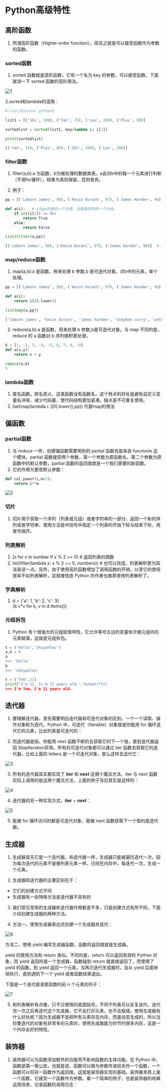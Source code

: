 # Python高级特性            
     
## 高阶函数     
1. 所谓高阶函数（Higher-order function），简言之就是可以接受函数作为参数的函数。     
     
### sorted函数     
1. sorted 函数就是高阶函数，它有一个名为 key 的参数，可以接受函数。下面就讲一下 sorted 函数的高阶用法。     
     
![1](image/实验楼.png)      
     
2.sorted和lambda的混用：     
     
```python     
#!/usr/bin/env python3     
     
list1 = [('Shi', 100), ('Yan', 75), ('Lou', 200), ('Plus', 80)]     
     
sortedlist = sorted(list1, key=lambda i: i[1])     
     
print(sortedlist)     
     
[('Yan', 75), ('Plus', 80), ('Shi', 100), ('Lou', 200)]     
```     
     
### filter函数     
1. filter(a,b):a 为函数，b为被处理的数据类表。a会对b中的每一个元素进行判断（不用for循环），结果为真则保留，否则舍弃。     
     
2. 例子：     
     
```python     
pp = [('Leborn James', 98), ('Kevin Durant', 97), ('James Harden', 96), ('Stephen Curry', 95), ('Anthony Davis', 94)]     
     
def a(i):	# i为pp列表的一个元素，也就是其中的一个元组。     
	if int(i[1]) >= 96:     
		return True     
	else:     
		return False     
     
list(filter(a,pp))     
     
[('Leborn James', 98), ('Kevin Durant', 97), ('James Harden', 96)]	# 运行结果     
```     
     
### map/reduce函数     
     
1. map(a,b):a 是函数，用来处理 b 参数,b 是可迭代对象。对b中的元素，单个处理。     
     
```python     
pp = [('Leborn James', 98), ('Kevin Durant', 97), ('James Harden', 96), ('Stephen Curry', 95), ('Anthony Davis', 94)]     
     
def a(i):     
	return i[0].lower()     
     
list(map(a,pp))     
     
['leborn james', 'kevin durant', 'james harden', 'stephen curry', 'anthony davis']     
```     
     
2. reduce(a,b):a 是函数，用来处理 b 参数,b是可迭代对象。与 map 不同的是，reduce 的 a 函数对 b 序列做积累处理，     
     
```python     
b = [1, -2, 3, -4, -5, 6, 7, 8, -9]     
def a(x,y):     
	return x + y     
     
reduce(a,b)     
5     
```     
     
### lambda函数     
1. 匿名函数，顾名思义，这类函数没有函数名，这个特点的好处是避免自定义变量名冲突、减少代码量、使代码结构更加紧凑。缺点是不可重复使用。     
2. liat(map(lambda i: i[0].lower(),pp)) 代替map的用法     
     
## 偏函数     
### partial函数     
     
1. 与 reduce 一样，创建偏函数需要用到的 partial 函数也是来自 functools 这个模块。partial 函数接受两个参数，第一个参数为原函数名，第二个参数为原函数中的默认参数，partial 函数的返回值就是一个我们需要的新函数。     
2. 它的作用为更改默认参数：     
```python     
def cal_power(i,m=2):     
	return i**m     
```     
     
![2](image/实验楼(1).png)      
     
### 切片     
1. 切片用于获取一个序列（列表或元组）或者字符串的一部分，返回一个新的序列或者字符串，使用方法是中括号中指定一个列表的开始下标与结束下标，用冒号隔开。     
     
### 列表解析     
1. [x for x in number if x % 2 == 0]  # 返回列表的偶数     
2. list(filter(lambda x: x % 2 == 0, numbers))	# 也可以完成，列表解析更为简洁易读一点。另外，由于使用高阶函数增加了调用函数的开销，以至它的使用效率不如列表解析，这就难怪连 Python 的作者也推荐使用列表解析了。     
     
### 字典解析     
1. d = {'a': 1, 'b': 2, 'c': 3}     
{k:v*v for k, v in d.items()}     
     
### 元组拆包     
1. Python 有个很强大的元组赋值特性，它允许等号左边的变量依次被元组内的元素赋值，这就是元组拆包。     
     
```python     
t = ('hello','shiyanlou')     
a,b = t     
a     
>>> 'hello'     
b     
>>> 'shiyanlou'     
```     
     
```python     
t = ('Tom',11)     
print("I'm {}, I\'m {} years old.'.format(*t))     
>>> I'm Tom, I'm 11 years old.     
```     
     
## 迭代器     
1. 要理解迭代器，首先需要明白迭代器和可迭代对象的区别。一个一个读取、操作对象称为迭代，Python 中，可迭代（Iterable）对象就是你能用 for 循环迭代它的元素，比如列表是可迭代的：     
     
2. 而迭代器是指，你能用 next 函数不断的去获取它的下一个值，直到迭代器返回 StopIteration异常。所有的可迭代对象都可以通过 iter 函数去获取它的迭代器，比如上面的 letters 是一个可迭代对象，那么这样去迭代它：     
     
![3](image/实验楼(2).png)      
     
3. 所有的迭代器其实都实现了 __iter__ 和 __next__ 这俩个魔法方法，iter 与 next 函数实际上调用的是这两个魔法方法，上面的例子背后其实是这样的：     
     
![4](image/实验楼(3).png)      
     
4. 迭代器的另一种实现方式，__iter__ + __next__：     
     
![5](image/实验楼(4).png)      
     
5. 能被 for 循环访问的都是可迭代对象，能被 next 函数获取下一个值的是迭代器。     
     
## 生成器     
1. 生成器首先它是一个迭代器，和迭代器一样，生成器只能被遍历迭代一次，因为每次迭代的元素不是像列表元素一样，已经在内存中，每迭代一次，生成一个元素。     
     
2. 生成器和迭代器的主要区别在于：     
* 它们的创建方式不同     
* 生成器有一些特殊方法是迭代器不具有的     
     
3. 我们常见常用的生成器和迭代器作用都差不多，只是创建方式有所不同，下面介绍创建生成器的两种方法。     
     
4. 方法一，使用生成器表达式创建一个生成器并迭代：     
     
![6](image/实验楼(5).png)      
     
方法二，使用 yield 编写生成器函数，函数的返回值就是生成器。     
     
yield 的使用方法和 return 类似。不同的是，return 可以返回有效的 Python 对象，而 yield 返回的是一个生成器，函数碰到 return 就直接返回了，而使用了 yield 的函数，到 yield 返回一个元素，当再次迭代生成器时，会从 yield 后面继续执行，直到遇到下一个 yield 或者函数结束退出。     
     
下面是一个迭代斐波那契数列前 n 个元素的列子：     
     
![7](image/实验楼(6).png)      
     
5. 和列表解析有点像，只不过使用的是圆括号。不同于列表可以反复迭代，迭代完一次之后再迭代这个生成器，它不会打印元素，也不会报错。使用生成器有什么好处呢？因为生成器不是把所有元素存在内存，而是动态生成的，所以当你要迭代的对象有非常多的元素时，使用生成器能为你节约很多内存，这是一个内存友好的特性。     
     
## 装饰器     
1. 装饰器可以为函数添加额外的功能而不影响函数的主体功能。在 Python 中，函数是第一等公民，也就是说，函数可以做为参数传递给另外一个函数，一个函数可以将另一函数作为返回值，这就是装饰器实现的基础。装饰器本质上是一个函数，它接受一个函数作为参数。看一个简单的例子，也是装饰器的经典运用场景，记录函数的调用日志：     
